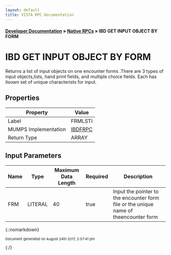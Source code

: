```yaml
---
layout: default
title: VISTA RPC Documentation
---
```


#### [Developer Documentation](../index) &#187; [Native RPCs](TableOfContents) &#187; IBD GET INPUT OBJECT BY FORM<br/>
# IBD GET INPUT OBJECT BY FORM

Returns a list of input objects on one encounter forms .There are 3 types of input objects,lists, hand print fields, and multiple choice fields.  Each has itsown set of unique characterists for input.  

## Properties

Property | Value
--- | ---
Label | FRMLSTI
MUMPS Implementation | [IBDFRPC](http://code.osehra.org/dox/Routine_IBDFRPC_source.html)
Return Type | ARRAY


## Input Parameters

Name | Type | Maximum Data Length | Required | Description
--- | --- | --- | --- | ---
FRM | LITERAL | 40 | true | Input the pointer to the encounter form file or the unique name of theencounter form



{::nomarkdown} <br/><p style="font-size: 11px">Document generated on August 24th 2017, 2:57:41 pm</p>{:/}